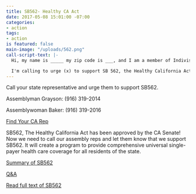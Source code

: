 ```yaml
---
title: SB562- Healthy CA Act
date: 2017-05-08 15:01:00 -07:00
categories:
- action
tags:
- action
is featured: false
main-image: "/uploads/562.png"
call-script-text: |-
  Hi, my name is _____ my zip code is ___, and I am a member of Indivisible Central Contra Costa County.

  I'm calling to urge (x) to support SB 562, the Healthy California Act. This bill will guarantee that every resident of California will receive health care services.
---
```


Call your state representative and urge them to support SB562.

Assemblyman Grayson: (916) 319-2014

Assemblywoman Baker: (916) 319-2016

[Find Your CA Rep](http://findyourrep.legislature.ca.gov/)

SB562, The Healthy California Act has been approved by the CA Senate! Now we need to call our assembly reps and let them know that we support SB562. It will create a program to provide comprehensive universal single-payer health care coverage for all residents of the state.


[Summary of SB562](http://www.healthycaliforniaact.org/wp-content/uploads/SB562-FactSheet.pdf)

[Q&A](http://www.healthycaliforniaact.org/wp-content/uploads/SB-562-QA-Flyer.pdf)

[Read full text of SB562](https://leginfo.legislature.ca.gov/faces/billNavClient.xhtml?bill_id=201720180SB562)